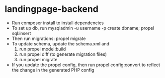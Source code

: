 landingpage-backend
===================

* Run composer install to install dependencies
* To set up db, run mysqladmin -u username -p create dbname; propel sql:insert
* Then run migrations: propel migrate
* To update schema, update the schema.xml and
    1. run propel model:build
    2. run propel diff (to generate migration files)
    3. run propel migrate
* If you update the propel config, then run propel config:convert to reflect the change in the generated PHP config
